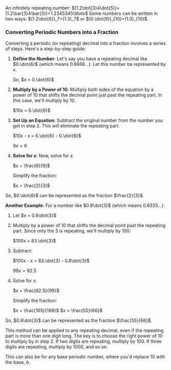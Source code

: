 An infinitely repeating number: $(1.2\dot{3}4\dot{5})=(1.2\bar{3}4\bar{5})=1.2345345\ldots$
Some numbers can be written in two ways: $(1.2\dot{6})_7=(1.3)_7$ or $(0.\dot{9})_{10}=(1.0)_{10}$.

### Converting Periodic Numbers into a Fraction
Converting a periodic (or repeating) decimal into a fraction involves a series of steps. Here's a step-by-step guide:

1. **Define the Number**:
   Let's say you have a repeating decimal like $0.\dot{6}$ (which means 0.6666...). Let this number be represented by $x$.

   So, $x = 0.\dot{6}$

2. **Multiply by a Power of 10**:
   Multiply both sides of the equation by a power of 10 that shifts the decimal point just past the repeating part. In this case, we'll multiply by 10.

   $10x = 6.\dot{6}$

3. **Set Up an Equation**:
   Subtract the original number from the number you got in step 2. This will eliminate the repeating part.

   $10x - x = 6.\dot{6} - 0.\dot{6}$

   $9x = 6$

4. **Solve for x**:
   Now, solve for $x$.

   $x = \frac{6}{9}$

   Simplify the fraction:

   $x = \frac{2}{3}$

So, $0.\dot{6}$ can be represented as the fraction $\frac{2}{3}$.

**Another Example**:
For a number like $0.8\dot{3}$ (which means 0.8333...):

1. Let $x = 0.8\dot{3}$

2. Multiply by a power of 10 that shifts the decimal point past the repeating part. Since only the 3 is repeating, we'll multiply by 100:

   $100x = 83.\dot{3}$

3. Subtract:

   $100x - x = 83.\dot{3} - 0.8\dot{3}$

   $99x = 82.5$

4. Solve for $x$:

   $x = \frac{82.5}{99}$

   Simplify the fraction:

   $x = \frac{165}{198}$
   $x = \frac{55}{66}$

So, $0.8\dot{3}$ can be represented as the fraction $\frac{55}{66}$.

This method can be applied to any repeating decimal, even if the repeating part is more than one digit long. The key is to choose the right power of 10 to multiply by in step 2. If two digits are repeating, multiply by 100. If three digits are repeating, multiply by 1000, and so on.

This can also be for any base periodic number, where you'd replace 10 with the base, $b$.